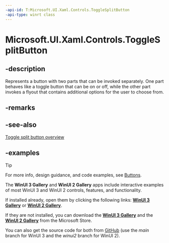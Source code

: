 ```yaml
---
-api-id: T:Microsoft.UI.Xaml.Controls.ToggleSplitButton
-api-type: winrt class
---
```

<!-- Class syntax.
public class ToggleSplitButton : SplitButton, SplitButton
-->

# Microsoft.UI.Xaml.Controls.ToggleSplitButton

## -description

Represents a button with two parts that can be invoked separately. One part behaves like a toggle button that can be on or off, while the other part invokes a flyout that contains additional options for the user to choose from.

## -remarks

## -see-also

[Toggle split button overview](/windows/apps/design/controls/buttons#create-a-toggle-split-button)

## -examples

> [!TIP]
> For more info, design guidance, and code examples, see [Buttons](/windows/apps/design/controls/buttons#create-a-split-button).
>
> The **WinUI 3 Gallery** and **WinUI 2 Gallery** apps include interactive examples of most WinUI 3 and WinUI 2 controls, features, and functionality.
>
> If installed already, open them by clicking the following links: [**WinUI 3 Gallery**](winui3gallery:/item/ToggleSplitButton) or [**WinUI 2 Gallery**](winui2gallery:/item/ToggleSplitButton).
>
> If they are not installed, you can download the [**WinUI 3 Gallery**](https://www.microsoft.com/p/winui-3-controls-gallery/9p3jfpwwdzrc) and the [**WinUI 2 Gallery**](https://www.microsoft.com/p/xaml-controls-gallery/9msvh128x2zt) from the Microsoft Store.
>
> You can also get the source code for both from [GitHub](https://github.com/Microsoft/WinUI-Gallery) (use the *main* branch for WinUI 3 and the *winui2* branch for WinUI 2).
